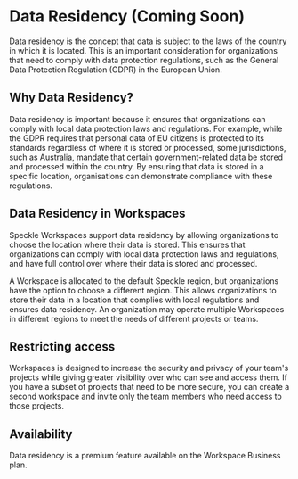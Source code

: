 # Data Residency (Coming Soon)

Data residency is the concept that data is subject to the laws of the country in which it is located. This is an important consideration for organizations that need to comply with data protection regulations, such as the General Data Protection Regulation (GDPR) in the European Union.

## Why Data Residency?

Data residency is important because it ensures that organizations can comply with local data protection laws and regulations. For example, while the GDPR requires that personal data of EU citizens is protected to its standards regardless of where it is stored or processed, some jurisdictions, such as Australia, mandate that certain government-related data be stored and processed within the country. By ensuring that data is stored in a specific location, organisations can demonstrate compliance with these regulations.

## Data Residency in Workspaces

Speckle Workspaces support data residency by allowing organizations to choose the location where their data is stored. This ensures that organizations can comply with local data protection laws and regulations, and have full control over where their data is stored and processed.

A Workspace is allocated to the default Speckle region, but organizations have the option to choose a different region. This allows organizations to store their data in a location that complies with local regulations and ensures data residency. An organization may operate multiple Workspaces in different regions to meet the needs of different projects or teams.

## Restricting access

Workspaces is designed to increase the security and privacy of your team's projects while giving greater visibility over who can see and access them. If you have a subset of projects that need to be more secure, you can create a second workspace and invite only the team members who need access to those projects.

## Availability

Data residency is a premium feature available on the Workspace Business plan.

